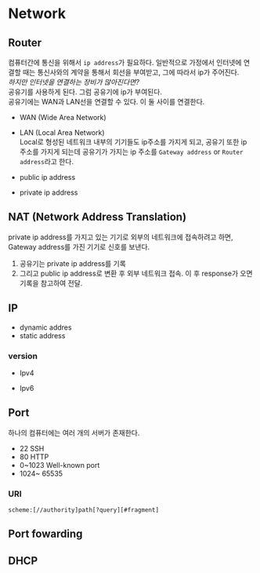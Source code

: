 # Network

## Router
컴퓨터간에 통신을 위해서 `ip address`가 필요하다. 
일반적으로 가정에서 인터넷에 연결할 때는 통신사와의 계약을 통해서 회선을 부여받고, 그에 따라서 ip가 주어진다.   
*하지만 인터넷을 연결하는 장비가 많아진다면?*  
공유기를 사용하게 된다. 그럼 공유기에 ip가 부여된다.  
공유기에는 WAN과 LAN선을 연결할 수 있다. 이 둘 사이를 연결한다.  
* WAN (Wide Area Network)  
* LAN (Local Area Network)   
Local로 형성된 네트워크 내부의 기기들도 ip주소를 가지게 되고, 공유기 또한 ip 주소를 가지게 되는데 공유기가 가지는 ip 주소를 `Gateway address` or `Router address`라고 한다.

* public ip address

* private ip address
## NAT (Network Address Translation)
private ip address를 가지고 있는 기기로 외부의 네트워크에 접속하려고 하면, Gateway address를 가진 기기로 신호를 보낸다.  
1. 공유기는 private ip address를 기록
2. 그리고 public ip address로 변환 후 외부 네트워크 접속. 이 후 response가 오면 기록을 참고하여 전달. 
## IP

* dynamic addres 
* static address 

### version 
* Ipv4

* Ipv6

## Port 
하나의 컴퓨터에는 여러 개의 서버가 존재한다.  
* 22 SSH
* 80 HTTP 
* 0~1023 Well-known port
* 1024~ 65535 

### URI 
`scheme:[//authority]path[?query][#fragment]`

## Port fowarding 


## DHCP